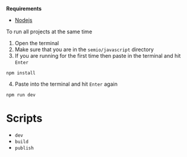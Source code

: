**Requirements**

- [Nodejs](https://nodejs.org/en)

To run all projects at the same time

1. Open the terminal
1. Make sure that you are in the `semio/javascript` directory
1. If you are running for the first time then paste in the terminal and hit `Enter`

```
npm install
```

4. Paste into the terminal and hit `Enter` again

```
npm run dev
```

# Scripts

- `dev`
- `build`
- `publish`
